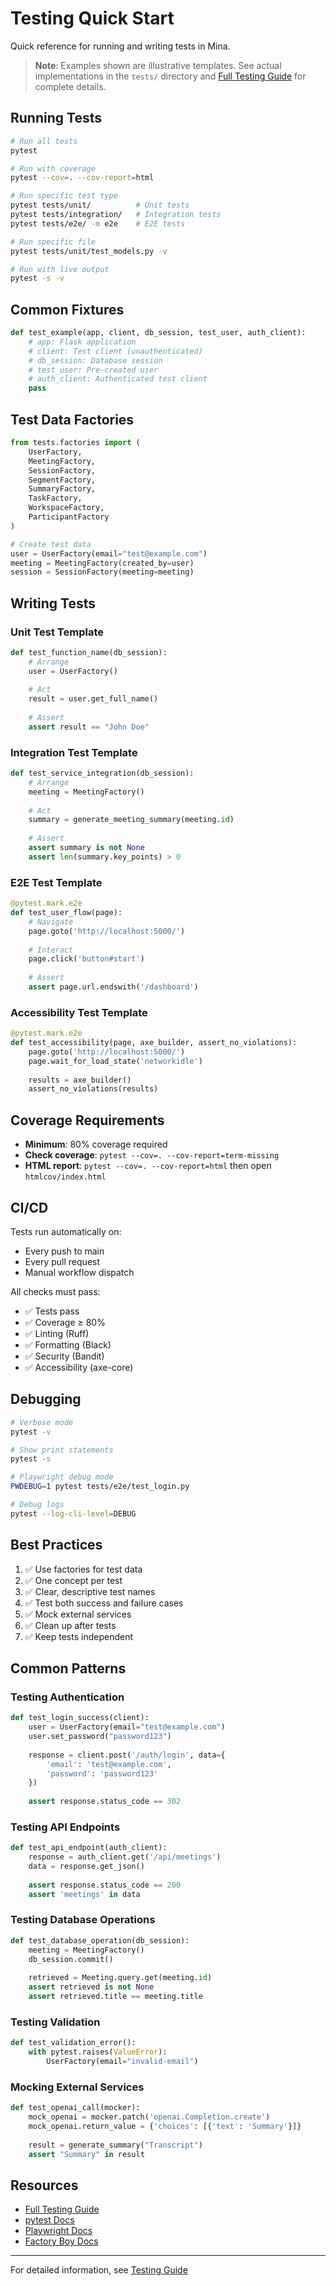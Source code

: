 # Testing Quick Start

Quick reference for running and writing tests in Mina.

> **Note**: Examples shown are illustrative templates. See actual implementations in the `tests/` directory and [Full Testing Guide](./testing-guide.md) for complete details.

## Running Tests

```bash
# Run all tests
pytest

# Run with coverage
pytest --cov=. --cov-report=html

# Run specific test type
pytest tests/unit/          # Unit tests
pytest tests/integration/   # Integration tests
pytest tests/e2e/ -m e2e    # E2E tests

# Run specific file
pytest tests/unit/test_models.py -v

# Run with live output
pytest -s -v
```

## Common Fixtures

```python
def test_example(app, client, db_session, test_user, auth_client):
    # app: Flask application
    # client: Test client (unauthenticated)
    # db_session: Database session
    # test_user: Pre-created user
    # auth_client: Authenticated test client
    pass
```

## Test Data Factories

```python
from tests.factories import (
    UserFactory,
    MeetingFactory,
    SessionFactory,
    SegmentFactory,
    SummaryFactory,
    TaskFactory,
    WorkspaceFactory,
    ParticipantFactory
)

# Create test data
user = UserFactory(email="test@example.com")
meeting = MeetingFactory(created_by=user)
session = SessionFactory(meeting=meeting)
```

## Writing Tests

### Unit Test Template

```python
def test_function_name(db_session):
    # Arrange
    user = UserFactory()
    
    # Act
    result = user.get_full_name()
    
    # Assert
    assert result == "John Doe"
```

### Integration Test Template

```python
def test_service_integration(db_session):
    # Arrange
    meeting = MeetingFactory()
    
    # Act
    summary = generate_meeting_summary(meeting.id)
    
    # Assert
    assert summary is not None
    assert len(summary.key_points) > 0
```

### E2E Test Template

```python
@pytest.mark.e2e
def test_user_flow(page):
    # Navigate
    page.goto('http://localhost:5000/')
    
    # Interact
    page.click('button#start')
    
    # Assert
    assert page.url.endswith('/dashboard')
```

### Accessibility Test Template

```python
@pytest.mark.e2e
def test_accessibility(page, axe_builder, assert_no_violations):
    page.goto('http://localhost:5000/')
    page.wait_for_load_state('networkidle')
    
    results = axe_builder()
    assert_no_violations(results)
```

## Coverage Requirements

- **Minimum**: 80% coverage required
- **Check coverage**: `pytest --cov=. --cov-report=term-missing`
- **HTML report**: `pytest --cov=. --cov-report=html` then open `htmlcov/index.html`

## CI/CD

Tests run automatically on:
- Every push to main
- Every pull request
- Manual workflow dispatch

All checks must pass:
- ✅ Tests pass
- ✅ Coverage ≥ 80%
- ✅ Linting (Ruff)
- ✅ Formatting (Black)
- ✅ Security (Bandit)
- ✅ Accessibility (axe-core)

## Debugging

```bash
# Verbose mode
pytest -v

# Show print statements
pytest -s

# Playwright debug mode
PWDEBUG=1 pytest tests/e2e/test_login.py

# Debug logs
pytest --log-cli-level=DEBUG
```

## Best Practices

1. ✅ Use factories for test data
2. ✅ One concept per test
3. ✅ Clear, descriptive test names
4. ✅ Test both success and failure cases
5. ✅ Mock external services
6. ✅ Clean up after tests
7. ✅ Keep tests independent

## Common Patterns

### Testing Authentication

```python
def test_login_success(client):
    user = UserFactory(email="test@example.com")
    user.set_password("password123")
    
    response = client.post('/auth/login', data={
        'email': 'test@example.com',
        'password': 'password123'
    })
    
    assert response.status_code == 302
```

### Testing API Endpoints

```python
def test_api_endpoint(auth_client):
    response = auth_client.get('/api/meetings')
    data = response.get_json()
    
    assert response.status_code == 200
    assert 'meetings' in data
```

### Testing Database Operations

```python
def test_database_operation(db_session):
    meeting = MeetingFactory()
    db_session.commit()
    
    retrieved = Meeting.query.get(meeting.id)
    assert retrieved is not None
    assert retrieved.title == meeting.title
```

### Testing Validation

```python
def test_validation_error():
    with pytest.raises(ValueError):
        UserFactory(email="invalid-email")
```

### Mocking External Services

```python
def test_openai_call(mocker):
    mock_openai = mocker.patch('openai.Completion.create')
    mock_openai.return_value = {'choices': [{'text': 'Summary'}]}
    
    result = generate_summary("Transcript")
    assert "Summary" in result
```

## Resources

- [Full Testing Guide](./testing-guide.md)
- [pytest Docs](https://docs.pytest.org/)
- [Playwright Docs](https://playwright.dev/python/)
- [Factory Boy Docs](https://factoryboy.readthedocs.io/)

---

For detailed information, see [Testing Guide](./testing-guide.md)
